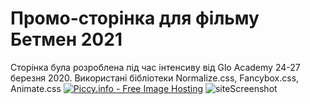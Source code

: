 # Промо-сторінка для фільму Бетмен 2021
Сторінка була розроблена під час інтенсиву від Glo Academy 24-27 березня 2020. 
Використані бібліотеки Normalize.css, Fancybox.css, Animate.css 
<a href="http://piccy.info/view3/13726600/cc5210cf5f284503eead8aa7dd6596c7/1200/" target="_blank"><img src="http://i.piccy.info/i9/3bc9ece7fc3b01d8cff4489b96175105/1585312588/34341/1369491/batmanScreenshot_800.jpg" alt="Piccy.info - Free Image Hosting" border="0" /></a><a href="http://i.piccy.info/a3c/2020-03-27-12-36/i9-13726600/800x432-r" target="_blank"><img src="http://i.piccy.info/a3/2020-03-27-12-36/i9-13726600/800x432-r/i.gif" alt="" border="0" /></a>
![siteScreenshot](http://i.piccy.info/i9/e3685bcb120699f22de426229ecc71f7/1585312588/139200/1369491/batmanScreenshot.jpg "Site screenshot")
